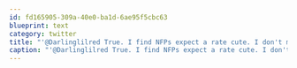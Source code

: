 ```yaml
---
id: fd165905-309a-40e0-ba1d-6ae95f5cbc63
blueprint: text
category: twitter
title: "'@Darlinglilred True. I find NFPs expect a rate cute. I don't mind helping out causes I'm behind but the 'expectation' annoys me.  Bad of me?"
caption: "'@Darlinglilred True. I find NFPs expect a rate cute. I don't mind helping out causes I'm behind but the 'expectation' annoys me.  Bad of me?"
---
```

